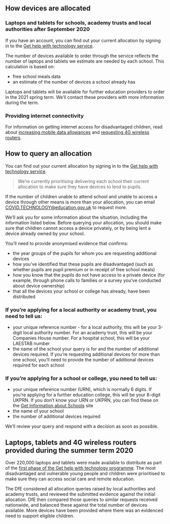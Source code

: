 ## How devices are allocated

### Laptops and tablets for schools, academy trusts and local authorities after September 2020

<div class="govuk-inset-text">
  If you have an account, you can find out your current allocation by signing in to the <a class="govuk-link" href="/start">Get help with technology service</a>.
</div>

The number of devices available to order through the service reflects the number of laptops and tablets we estimate are needed by each school. This calculation is based on:

* free school meals data
* an estimate of the number of devices a school already has

Laptops and tablets will be available for further education providers to order in the 2021 spring term. We’ll contact these providers with more information during the term.

### Providing internet connectivity

For information on getting internet access for disadvantaged children, read about [increasing mobile data allowances](/about-increasing-mobile-data) and [requesting 4G wireless routers](/how-to-request-4g-wireless-routers).

## How to query an allocation

<div class="govuk-inset-text">
  You can find out your current allocation by signing in to the <a class="govuk-link" href="/start">Get help with technology service</a>.
</div>

> We’re currently prioritising delivering each school their current allocation to make sure they have devices to lend to pupils.

If the number of children unable to attend school and unable to access a device through other means is more than your allocation, you can email [COVID.TECHNOLOGY@education.gov.uk](mailto:covid.technology@education.gov.uk) to request more.

We’ll ask you for some information about the situation, including the information listed below. Before querying your allocation, you should make sure that children cannot access a device privately, or by being lent a device already owned by your school.

You’ll need to provide anonymised evidence that confirms:

* the year groups of the pupils for whom you are requesting additional devices
* how you’ve identified that these pupils are disadvantaged (such as whether pupils are pupil premium or in receipt of free school meals)
* how you know that the pupils do not have access to a private device (for example, through phone calls to families or a survey you’ve conducted about device ownership)
* that all the devices your school or college has already, have been distributed

### If you’re applying for a local authority or academy trust, you need to tell us:

* your unique reference number - for a local authority, this will be your 3-digit local authority number. For an academy trust, this will be your Companies House number. For a hospital school, this will be your LAESTAB number
* the name of the school your query is for and the number of additional devices required. If you’re requesting additional devices for more than one school, you’ll need to provide the number of additional devices required for each school

### If you’re applying for a school or college, you need to tell us:

* your unique reference number (URN), which is normally 6 digits. If you’re applying for a further education college, this will be your 8-digit UKPRN. If you don’t know your URN or UKPRN, you can find these on the [Get Information about Schools](https://get-information-schools.service.gov.uk/) site
* the name of your school
* the number of additional devices required

We’ll review your query and respond with a decision as soon as possible.

## Laptops, tablets and 4G wireless routers provided during the summer term 2020

Over 220,000 laptops and tablets were made available to distribute as part of the [first phase of the Get help with technology programme](https://www.gov.uk/guidance/laptops-tablets-and-4g-wireless-routers-provided-during-coronavirus-covid-19). The most disadvantaged and vulnerable young people and children were prioritised to make sure they can access social care and remote education.

The DfE considered all allocation queries raised by local authorities and academy trusts, and reviewed the submitted evidence against the initial allocation. DfE then compared those queries to similar requests received nationwide, and balanced these against the total number of devices available. More devices have been provided where there was an evidenced need to support eligible children.
